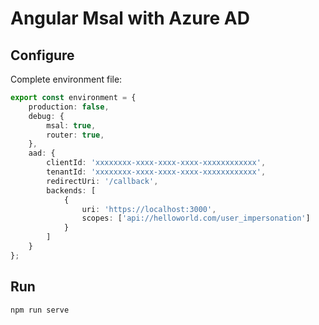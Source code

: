 # Angular Msal with Azure AD

## Configure

Complete environment file:

```typescript
export const environment = {
    production: false,
    debug: {
        msal: true,
        router: true,
    },
    aad: {
        clientId: 'xxxxxxxx-xxxx-xxxx-xxxx-xxxxxxxxxxxx',
        tenantId: 'xxxxxxxx-xxxx-xxxx-xxxx-xxxxxxxxxxxx',
        redirectUri: '/callback',
        backends: [
            {
                uri: 'https://localhost:3000',
                scopes: ['api://helloworld.com/user_impersonation']
            }
        ]
    }
};
```

## Run

```console
npm run serve
```